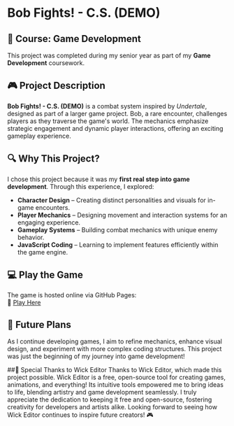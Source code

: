 # Bob Fights! - C.S. (DEMO)

## 📌 Course: Game Development  
This project was completed during my senior year as part of my **Game Development** coursework.

## 🎮 Project Description  
**Bob Fights! - C.S. (DEMO)** is a combat system inspired by *Undertale*, designed as part of a larger game project. Bob, a rare encounter, challenges players as they traverse the game's world. The mechanics emphasize strategic engagement and dynamic player interactions, offering an exciting gameplay experience.

## 🔍 Why This Project?  
I chose this project because it was my **first real step into game development**. Through this experience, I explored:
- **Character Design** – Creating distinct personalities and visuals for in-game encounters.
- **Player Mechanics** – Designing movement and interaction systems for an engaging experience.
- **Gameplay Systems** – Building combat mechanics with unique enemy behavior.
- **JavaScript Coding** – Learning to implement features efficiently within the game engine.

## 💻 Play the Game  
The game is hosted online via GitHub Pages:  
🔗 [Play Here](https://crgalixite.github.io/BobFight-DEMO-/)  

## 🚀 Future Plans  
As I continue developing games, I aim to refine mechanics, enhance visual design, and experiment with more complex coding structures. This project was just the beginning of my journey into game development!

##🎨 Special Thanks to Wick Editor
Thanks to Wick Editor, which made this project possible. Wick Editor is a free, open-source tool for creating games, animations, and everything! Its intuitive tools empowered me to bring ideas to life, blending artistry and game development seamlessly.
I truly appreciate the dedication to keeping it free and open-source, fostering creativity for developers and artists alike. Looking forward to seeing how Wick Editor continues to inspire future creators! 🎮
